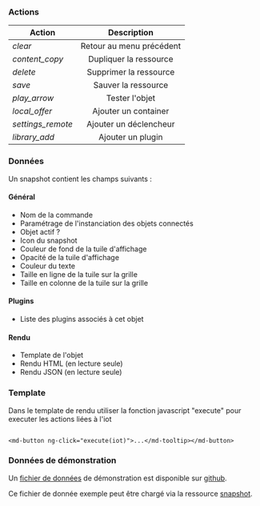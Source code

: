 ### Actions

| Action                                 | Description               |
| -------------------------------------- |:-------------------------:|
| <i class="help-icons">clear</i>        | Retour au menu précédent  |
| <i class="help-icons">content_copy</i> | Dupliquer la ressource    |
| <i class="help-icons">delete</i>       | Supprimer la ressource    |
| <i class="help-icons">save</i>         | Sauver la ressource       |
| <i class="help-icons">play_arrow</i>   | Tester l'objet            |
| <i class="help-icons">local_offer</i>  | Ajouter un container  |
| <i class="help-icons">settings_remote</i> | Ajouter un déclencheur |
| <i class="help-icons">library_add</i>     | Ajouter un plugin |

### Données

Un snapshot contient les champs suivants :

#### Général

- Nom de la commande
- Paramétrage de l'instanciation des objets connectés
- Objet actif ?
- Icon du snapshot
- Couleur de fond de la tuile d'affichage
- Opacité de la tuile d'affichage
- Couleur du texte
- Taille en ligne de la tuile sur la grille
- Taille en colonne de la tuile sur la grille 

#### Plugins

- Liste des plugins associés à cet objet

#### Rendu

- Template de l'objet
- Rendu HTML (en lecture seule)
- Rendu JSON (en lecture seule)

### Template

Dans le template de rendu utiliser la fonction javascript "execute" pour executer les actions liées
à l'iot

<code>
&lt;md-button ng-click="execute(iot)"&gt;...&lt;/md-tooltip&gt;&lt;/md-button&gt
</code>

### Données de démonstration

Un [fichier de données](https://snap-ci.com/buildartifacts/green/52740/defaultPipeline/106/install/1/jarvis-core/jarvis-core-server/src/test/resources/sample.json?archived=true) de démonstration est disponible sur [github](https://github.com/yroffin/jarvis).

Ce fichier de donnée exemple peut être chargé via la ressource [snapshot](#/snapshots).
